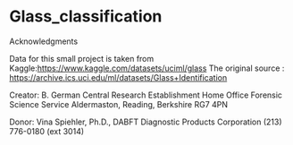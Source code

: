# Glass_classification
Acknowledgments

Data for this small project is taken from Kaggle:https://www.kaggle.com/datasets/uciml/glass
The original source : https://archive.ics.uci.edu/ml/datasets/Glass+Identification

Creator:
B. German
Central Research Establishment
Home Office Forensic Science Service
Aldermaston, Reading, Berkshire RG7 4PN

Donor:
Vina Spiehler, Ph.D., DABFT
Diagnostic Products Corporation
(213) 776-0180 (ext 3014)

